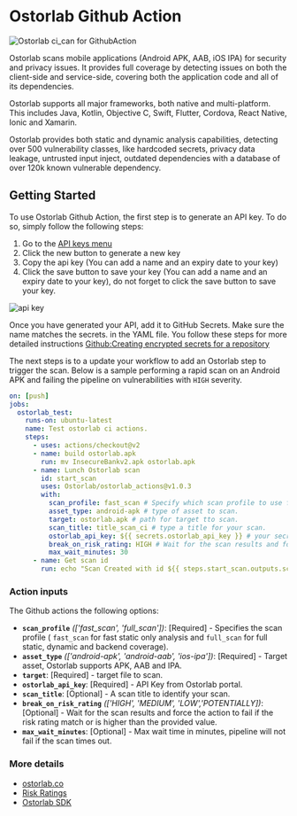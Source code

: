 # Ostorlab Github Action
![Ostorlab ci_can for GithubAction](https://i.ibb.co/XF3cwWw/image.png)

Ostorlab scans mobile applications (Android APK, AAB, iOS IPA) for security and privacy issues. It provides full
coverage by detecting issues on both the client-side and service-side, covering both the application code and
all of its dependencies.

Ostorlab supports all major frameworks, both native and multi-platform. This includes Java, Kotlin, Objective C,
Swift, Flutter, Cordova, React Native, Ionic and Xamarin.

Ostorlab provides both static and dynamic analysis capabilities, detecting over 500 vulnerability classes, like
hardcoded secrets, privacy data leakage, untrusted input inject, outdated dependencies with a database of over 120k
known vulnerable dependency. 

## Getting Started

To use Ostorlab Github Action, the first step is to generate an API key. To do so, simply follow the following steps:

1. Go to the [API keys menu](https://report.ostorlab.co/library/api/)
2. Click the new button to generate a new key
3. Copy the api key (You can add a name and an expiry date to your key)
4. Click the save button to save your key
 (You can add a name and an expiry date to your key), do not forget to click the save button to save your key.

![api key](https://github.com/jenkinsci/ostorlab-plugin/raw/master/images/jenkins-apikey.png)

Once you have generated your API, add it to GitHub Secrets. Make sure the name matches the secrets.<name> in the YAML
file. You follow these steps for more detailed instructions [Github:Creating encrypted secrets for a repository](https://docs.github.com/en/actions/security-guides/encrypted-secrets#creating-encrypted-secrets-for-a-repository)

The next steps is to a update your workflow to add an Ostorlab step to trigger the scan. Below is a sample performing
a rapid scan on an Android APK and failing the pipeline on vulnerabilities with `HIGH` severity.
    
```yaml   
on: [push]
jobs:
  ostorlab_test:
    runs-on: ubuntu-latest
    name: Test ostorlab ci actions.
    steps:
      - uses: actions/checkout@v2
      - name: build ostorlab.apk
        run: mv InsecureBankv2.apk ostorlab.apk
      - name: Lunch Ostorlab scan
        id: start_scan
        uses: Ostorlab/ostorlab_actions@v1.0.3
        with:
          scan_profile: fast_scan # Specify which scan profile to use for the scan (check scan section).
          asset_type: android-apk # type of asset to scan.
          target: ostorlab.apk # path for target tto scan.
          scan_title: title_scan_ci # type a title for your scan.
          ostorlab_api_key: ${{ secrets.ostorlab_api_key }} # your secret api key.
          break_on_risk_rating: HIGH # Wait for the scan results and force the action to fail if the scan risk is higher
          max_wait_minutes: 30
      - name: Get scan id
        run: echo "Scan Created with id ${{ steps.start_scan.outputs.scan_id }} you can found the full report at https://report.ostorlab.co/scan/${{ steps.start_scan.outputs.scan_id }}/"

```   
    
### Action inputs 

The Github actions the following options:
    
 - **`scan_profile`** *(['fast_scan', 'full_scan'])*: [Required] - Specifies the scan profile ( `fast_scan` for fast static only analysis and `full_scan` for full static, dynamic and backend coverage).
- **`asset_type`** *(['android-apk', 'android-aab', 'ios-ipa'])*: [Required] - Target asset, Ostorlab supports APK, AAB and IPA.    
- **`target`**: [Required] - target file to scan.    
- **`ostorlab_api_key`**: [Required] -  API Key from Ostorlab portal.     
- **`scan_title`**: [Optional] - A scan title to identify your scan.
- **`break_on_risk_rating`** *(['HIGH', 'MEDIUM', 'LOW','POTENTIALLY])*: [Optional] -  Wait for the scan results and force the action to fail if the risk rating match or is higher than the provided value.    
- **`max_wait_minutes`**: [Optional] - Max wait time in minutes, pipeline will not fail if the scan times out.

### More details   
- [ostorlab.co](https://www.ostorlab.co/)  
- [Risk Ratings](https://docs.ostorlab.co/guide/#risk-ratings)  
- [Ostorlab SDK](https://github.com/ostorlab/ostorlab)
